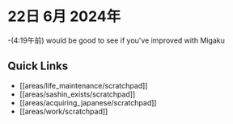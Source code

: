 # 22日 6月 2024年
-(4:19午前) would be good to see if you've improved with Migaku
  



## Quick Links
- [[areas/life_maintenance/scratchpad]]
- [[areas/sashin_exists/scratchpad]]
- [[areas/acquiring_japanese/scratchpad]]
- [[areas/work/scratchpad]]
